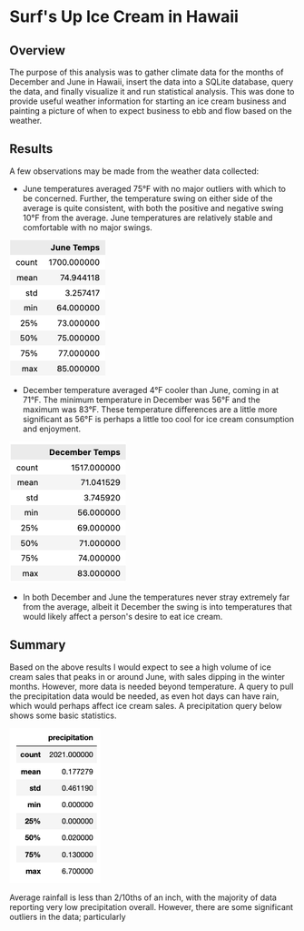 
# Surf's Up Ice Cream in Hawaii

## Overview

The purpose of this analysis was to gather climate data for the months of December and June in Hawaii, 
insert the data into a SQLite database, query the data, and finally visualize it and run statistical analysis. 
This was done to provide useful weather information for starting an ice cream business and painting a picture 
of when to expect business to ebb and flow based on the weather.

## Results

A few observations may be made from the weather data collected:

- June temperatures averaged 75°F with no major outliers with which to be concerned. Further, the temperature
swing on either side of the average is quite consistent, with both the positive and negative swing 10°F from 
the average. June temperatures are relatively stable and comfortable with no major swings.

![June_temps](https://github.com/conorwhanson/surfs_up/blob/main/resources/June_temps.png)

- December temperature averaged 4°F cooler than June, coming in at 71°F. The minimum temperature in December was
56°F and the maximum was 83°F. These temperature differences are a little more significant as 56°F is perhaps a
little too cool for ice cream consumption and enjoyment.

![Dec_temps](https://github.com/conorwhanson/surfs_up/blob/main/resources/Dec_temps.png)

- In both December and June the temperatures never stray extremely far from the average, albeit it December the
swing is into temperatures that would likely affect a person's desire to eat ice cream.

## Summary

Based on the above results I would expect to see a high volume of ice cream sales that peaks in or around June,
with sales dipping in the winter months. However, more data is needed beyond temperature. A query to pull the 
precipitation data would be needed, as even hot days can have rain, which would perhaps affect ice cream sales.
A precipitation query below shows some basic statistics. 

![Precipitation_stats](https://github.com/conorwhanson/surfs_up/blob/main/resources/precipitation.png)

Average rainfall is less than 2/10ths of an inch, with the majority of data reporting very low precipitation
overall. However, there are some significant outliers in the data; particularly
